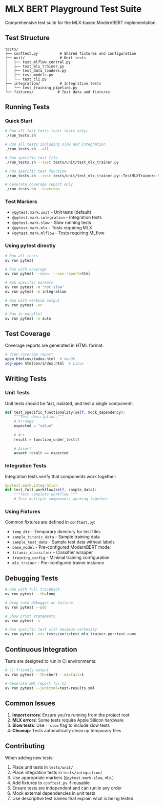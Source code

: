 # MLX BERT Playground Test Suite

Comprehensive test suite for the MLX-based ModernBERT implementation.

## Test Structure

```
tests/
├── conftest.py          # Shared fixtures and configuration
├── unit/                # Unit tests
│   ├── test_mlflow_central.py
│   ├── test_mlx_trainer.py
│   ├── test_data_loaders.py
│   ├── test_models.py
│   └── test_cli.py
├── integration/         # Integration tests
│   └── test_training_pipeline.py
└── fixtures/           # Test data and fixtures
```

## Running Tests

### Quick Start

```bash
# Run all fast tests (unit tests only)
./run_tests.sh

# Run all tests including slow and integration
./run_tests.sh --all

# Run specific test file
./run_tests.sh --test tests/unit/test_mlx_trainer.py

# Run specific test function
./run_tests.sh --test tests/unit/test_mlx_trainer.py::TestMLXTrainer::test_initialization

# Generate coverage report only
./run_tests.sh --coverage
```

### Test Markers

- `@pytest.mark.unit` - Unit tests (default)
- `@pytest.mark.integration` - Integration tests
- `@pytest.mark.slow` - Slow running tests
- `@pytest.mark.mlx` - Tests requiring MLX
- `@pytest.mark.mlflow` - Tests requiring MLflow

### Using pytest directly

```bash
# Run all tests
uv run pytest

# Run with coverage
uv run pytest --cov=. --cov-report=html

# Run specific markers
uv run pytest -m "not slow"
uv run pytest -m integration

# Run with verbose output
uv run pytest -vv

# Run in parallel
uv run pytest -n auto
```

## Test Coverage

Coverage reports are generated in HTML format:

```bash
# View coverage report
open htmlcov/index.html  # macOS
xdg-open htmlcov/index.html  # Linux
```

## Writing Tests

### Unit Tests

Unit tests should be fast, isolated, and test a single component:

```python
def test_specific_functionality(self, mock_dependency):
    """Test description."""
    # Arrange
    expected = "value"
    
    # Act
    result = function_under_test()
    
    # Assert
    assert result == expected
```

### Integration Tests

Integration tests verify that components work together:

```python
@pytest.mark.integration
def test_full_workflow(self, sample_data):
    """Test complete workflow."""
    # Test multiple components working together
```

### Using Fixtures

Common fixtures are defined in `conftest.py`:

- `temp_dir` - Temporary directory for test files
- `sample_titanic_data` - Sample training data
- `sample_test_data` - Sample test data without labels
- `base_model` - Pre-configured ModernBERT model
- `titanic_classifier` - Classifier wrapper
- `training_config` - Minimal training configuration
- `mlx_trainer` - Pre-configured trainer instance

## Debugging Tests

```bash
# Run with full traceback
uv run pytest --tb=long

# Drop into debugger on failure
uv run pytest --pdb

# Show print statements
uv run pytest -s

# Run specific test with maximum verbosity
uv run pytest -vvs tests/unit/test_mlx_trainer.py::test_name
```

## Continuous Integration

Tests are designed to run in CI environments:

```bash
# CI-friendly output
uv run pytest --tb=short --maxfail=1

# Generate XML report for CI
uv run pytest --junitxml=test-results.xml
```

## Common Issues

1. **Import errors**: Ensure you're running from the project root
2. **MLX errors**: Some tests require Apple Silicon hardware
3. **Slow tests**: Use `--slow` flag to include slow tests
4. **Cleanup**: Tests automatically clean up temporary files

## Contributing

When adding new tests:

1. Place unit tests in `tests/unit/`
2. Place integration tests in `tests/integration/`
3. Use appropriate markers (`@pytest.mark.slow`, etc.)
4. Add fixtures to `conftest.py` if reusable
5. Ensure tests are independent and can run in any order
6. Mock external dependencies in unit tests
7. Use descriptive test names that explain what is being tested